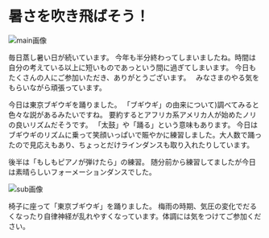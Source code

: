 # 暑さを吹き飛ばそう！

![main画像](https://storage.googleapis.com/smile-blog/2024-07-15/S__4227142.jpg)

毎日蒸し暑い日が続いています。
今年も半分終わってしまいましたね。時間は自分の考えている以上に短いものであっという間に過ぎてしまいます。
今日もたくさんの人にご参加いただき、ありがとうございます。　
みなさまのやる気をもらいながら頑張っています。

今日は東京ブギウギを踊りました。
「ブギウギ」の由来について)調べてみると色々な説があるみたいですね。
要約するとアフリカ系アメリカ人が始めたノリの良いリズムだそうです。
「太鼓」や「踊る」という意味もあります。
今日はブギウギのリズムに乗って笑顔いっぱいで賑やかに練習しました。大人数で踊ったので見応えもあり、ちょっとだけラインダンスも取り入れたりしています。

後半は「もしもピアノが弾けたら」の練習。
随分前から練習してましたが今日は素晴らしいフォーメーションダンスでした。

![sub画像](https://storage.googleapis.com/smile-blog/2024-07-15/S__4227144.jpg)

椅子に座って「東京ブギウギ」を踊りました。
梅雨の時期、気圧の変化でだるくなったり自律神経が乱れやすくなっています。体調には気をつけてご参加ください。

